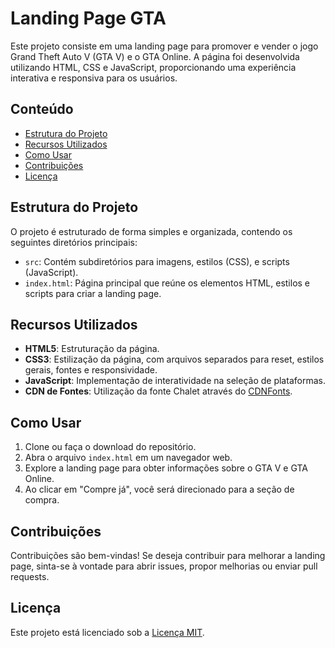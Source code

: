 # Landing Page GTA

Este projeto consiste em uma landing page para promover e vender o jogo Grand Theft Auto V (GTA V) e o GTA Online. A página foi desenvolvida utilizando HTML, CSS e JavaScript, proporcionando uma experiência interativa e responsiva para os usuários.

## Conteúdo

- [Estrutura do Projeto](#estrutura-do-projeto)
- [Recursos Utilizados](#recursos-utilizados)
- [Como Usar](#como-usar)
- [Contribuições](#contribuições)
- [Licença](#licença)

## Estrutura do Projeto

O projeto é estruturado de forma simples e organizada, contendo os seguintes diretórios principais:

- `src`: Contém subdiretórios para imagens, estilos (CSS), e scripts (JavaScript).
- `index.html`: Página principal que reúne os elementos HTML, estilos e scripts para criar a landing page.

## Recursos Utilizados

- **HTML5**: Estruturação da página.
- **CSS3**: Estilização da página, com arquivos separados para reset, estilos gerais, fontes e responsividade.
- **JavaScript**: Implementação de interatividade na seleção de plataformas.
- **CDN de Fontes**: Utilização da fonte Chalet através do [CDNFonts](https://fonts.cdnfonts.com/css/chalet).

## Como Usar

1. Clone ou faça o download do repositório.
2. Abra o arquivo `index.html` em um navegador web.
3. Explore a landing page para obter informações sobre o GTA V e GTA Online.
4. Ao clicar em "Compre já", você será direcionado para a seção de compra.

## Contribuições

Contribuições são bem-vindas! Se deseja contribuir para melhorar a landing page, sinta-se à vontade para abrir issues, propor melhorias ou enviar pull requests.

## Licença

Este projeto está licenciado sob a [Licença MIT](LICENSE).
